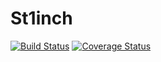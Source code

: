 # St1inch

[![Build Status](https://github.com/1inch/st1inch/workflows/CI/badge.svg)](https://github.com/1inch/st1inch/actions)
[![Coverage Status](https://codecov.io/gh/1inch/st1inch/branch/master/graph/badge.svg?token=ZtdQHKURYO)](https://codecov.io/gh/1inch/st1inch)
